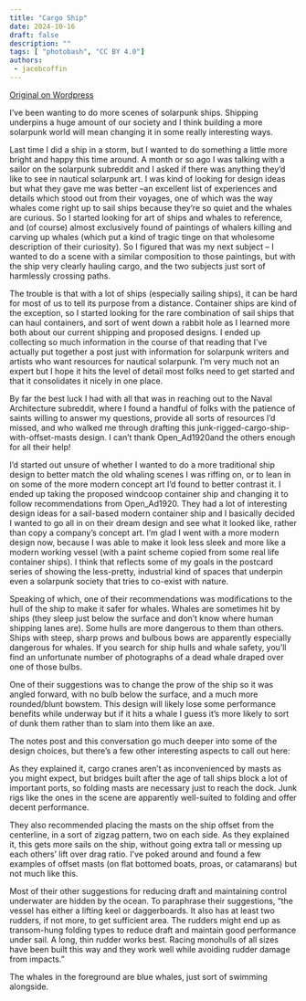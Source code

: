 ```yaml
---
title: "Cargo Ship"
date: 2024-10-16
draft: false
description: ""
tags: [ "photobash", "CC BY 4.0"]
authors:
 - jacobcoffin
---
```


[Original on Wordpress](https://jacobcoffinwrites.wordpress.com/2024/10/16/solarpunk-cargo-ship/)

I’ve been wanting to do more scenes of solarpunk ships. Shipping underpins a huge amount of our society and I think building a more solarpunk world will mean changing it in some really interesting ways.

Last time I did a ship in a storm, but I wanted to do something a little more bright and happy this time around. A month or so ago I was talking with a sailor on the solarpunk subreddit and I asked if there was anything they’d like to see in nautical solarpunk art. I was kind of looking for design ideas but what they gave me was better –an excellent list of experiences and details which stood out from their voyages, one of which was the way whales come right up to sail ships because they’re so quiet and the whales are curious. So I started looking for art of ships and whales to reference, and (of course) almost exclusively found of paintings of whalers killing and carving up whales (which put a kind of tragic tinge on that wholesome description of their curiosity). So I figured that was my next subject – I wanted to do a scene with a similar composition to those paintings, but with the ship very clearly hauling cargo, and the two subjects just sort of harmlessly crossing paths.

The trouble is that with a lot of ships (especially sailing ships), it can be hard for most of us to tell its purpose from a distance. Container ships are kind of the exception, so I started looking for the rare combination of sail ships that can haul containers, and sort of went down a rabbit hole as I learned more both about our current shipping and proposed designs. I ended up collecting so much information in the course of that reading that I’ve actually put together a post just with information for solarpunk writers and artists who want resources for nautical solarpunk. I’m very much not an expert but I hope it hits the level of detail most folks need to get started and that it consolidates it nicely in one place.

By far the best luck I had with all that was in reaching out to the Naval Architecture subreddit, where I found a handful of folks with the patience of saints willing to answer my questions, provide all sorts of resources I’d missed, and who walked me through drafting this junk-rigged-cargo-ship-with-offset-masts design. I can’t thank Open_Ad1920and the others enough for all their help!

I’d started out unsure of whether I wanted to do a more traditional ship design to better match the old whaling scenes I was riffing on, or to lean in on some of the more modern concept art I’d found to better contrast it. I ended up taking the proposed windcoop container ship and changing it to follow recommendations from Open_Ad1920. They had a lot of interesting design ideas for a sail-based modern container ship and I basically decided I wanted to go all in on their dream design and see what it looked like, rather than copy a company’s concept art. I’m glad I went with a more modern design now, because I was able to make it look less sleek and more like a modern working vessel (with a paint scheme copied from some real life container ships). I think that reflects some of my goals in the postcard series of showing the less-pretty, industrial kind of spaces that underpin even a solarpunk society that tries to co-exist with nature.

Speaking of which, one of their recommendations was modifications to the hull of the ship to make it safer for whales. Whales are sometimes hit by ships (they sleep just below the surface and don’t know where human shipping lanes are). Some hulls are more dangerous to them than others. Ships with steep, sharp prows and bulbous bows are apparently especially dangerous for whales. If you search for ship hulls and whale safety, you’ll find an unfortunate number of photographs of a dead whale draped over one of those bulbs.

One of their suggestions was to change the prow of the ship so it was angled forward, with no bulb below the surface, and a much more rounded/blunt bowstem. This design will likely lose some performance benefits while underway but if it hits a whale I guess it’s more likely to sort of dunk them rather than to slam into them like an axe.

The notes post and this conversation go much deeper into some of the design choices, but there’s a few other interesting aspects to call out here:

As they explained it, cargo cranes aren’t as inconvenienced by masts as you might expect, but bridges built after the age of tall ships block a lot of important ports, so folding masts are necessary just to reach the dock. Junk rigs like the ones in the scene are apparently well-suited to folding and offer decent performance.

They also recommended placing the masts on the ship offset from the centerline, in a sort of zigzag pattern, two on each side. As they explained it, this gets more sails on the ship, without going extra tall or messing up each others’ lift over drag ratio. I’ve poked around and found a few examples of offset masts (on flat bottomed boats, proas, or catamarans) but not much like this.

Most of their other suggestions for reducing draft and maintaining control underwater are hidden by the ocean. To paraphrase their suggestions, “the vessel has either a lifting keel or daggerboards. It also has at least two rudders, if not more, to get sufficient area. The rudders might end up as transom-hung folding types to reduce draft and maintain good performance under sail. A long, thin rudder works best. Racing monohulls of all sizes have been built this way and they work well while avoiding rudder damage from impacts.”

The whales in the foreground are blue whales, just sort of swimming alongside.

